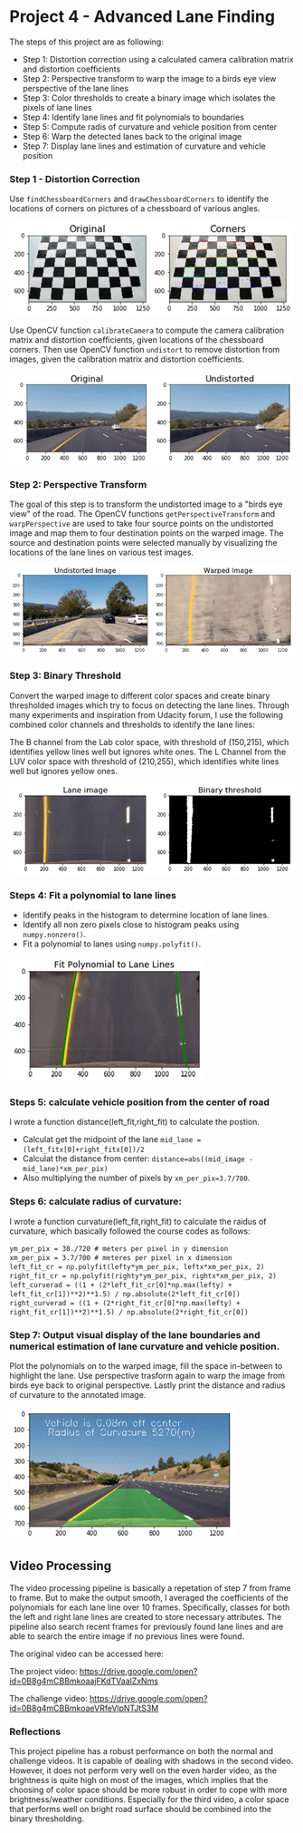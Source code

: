 # Project 4 - Advanced Lane Finding

The steps of this project are as following:
- Step 1: Distortion correction using a calculated camera calibration matrix and distortion coefficients
- Step 2: Perspective transform to warp the image to a birds eye view perspective of the lane lines
- Step 3: Color thresholds to create a binary image which isolates the pixels of lane lines
- Step 4: Identify lane lines and fit polynomials to boundaries
- Step 5: Compute radis of curvature and vehicle position from center
- Step 6: Warp the detected lanes back to the original image
- Step 7: Display lane lines and estimation of curvature and vehicle position

### Step 1 - Distortion Correction
Use `findChessboardCorners` and `drawChessboardCorners` to identify the locations of corners on pictures of a chessboard of various angles.

![png](./output_images/corners.png)

Use OpenCV function `calibrateCamera` to compute the camera calibration matrix and distortion coefficients, given locations of the chessboard corners. Then use OpenCV function `undistort` to remove distortion from images, given the calibration matrix and distortion coefficients.

![png](./output_images/undistorted.png)

### Step 2: Perspective Transform
The goal of this step is to transform the undistorted image to a "birds eye view" of the road. The OpenCV functions `getPerspectiveTransform` and `warpPerspective` are used to take four source points on the undistorted image and map them to four destination points on the warped image. The source and destination points were selected manually by visualizing the locations of the lane lines on various test images.

![png](./output_images/warped.png)

### Step 3: Binary Threshold
Convert the warped image to different color spaces and create binary thresholded images which try to focus on detecting the lane lines. Through many experiments and inspiration from Udacity forum, I use the following combined color channels and thresholds to identify the lane lines:

The B channel from the Lab color space, with threshold of (150,215), which identifies yellow lines well but ignores white ones.
The L Channel from the LUV color space with threshold of (210,255), which identifies white lines well but ignores yellow ones.

![png](./output_images/binary.png)

### Steps 4: Fit a polynomial to lane lines

- Identify peaks in the histogram to determine location of lane lines.
- Identify all non zero pixels close to histogram peaks using `numpy.nonzero()`.
- Fit a polynomial to lanes using `numpy.polyfit()`.

![png](./output_images/fit.png)

### Steps 5: calculate vehicle position from the center of road
I wrote a function distance(left_fit,right_fit) to calculate the postion.
- Calculat get the midpoint of the lane `mid_lane = (left_fitx[0]+right_fitx[0])/2`
- Calculat the distance from center: `distance=abs((mid_image - mid_lane)*xm_per_pix) `
- Also multiplying the number of pixels by `xm_per_pix=3.7/700`.

### Steps 6: calculate radius of curvature:
I wrote a function curvature(left_fit,right_fit) to calculate the raidus of curvature, which basically followed the course codes as follows:

```
ym_per_pix = 30./720 # meters per pixel in y dimension
xm_per_pix = 3.7/700 # meteres per pixel in x dimension
left_fit_cr = np.polyfit(lefty*ym_per_pix, leftx*xm_per_pix, 2)
right_fit_cr = np.polyfit(righty*ym_per_pix, rightx*xm_per_pix, 2)
left_curverad = ((1 + (2*left_fit_cr[0]*np.max(lefty) + left_fit_cr[1])**2)**1.5) / np.absolute(2*left_fit_cr[0])
right_curverad = ((1 + (2*right_fit_cr[0]*np.max(lefty) + right_fit_cr[1])**2)**1.5) / np.absolute(2*right_fit_cr[0])
```

### Step 7: Output visual display of the lane boundaries and numerical estimation of lane curvature and vehicle position.

Plot the polynomials on to the warped image, fill the space in-between to highlight the lane. Use perspective trasform again to warp the image from birds eye back to original perspective. Lastly print the distance and radius of curvature to the annotated image.

![png](./output_images/fill.png)

## Video Processing
The video processing pipeline is basically a repetation of step 7 from frame to frame. But to make the output smooth, I averaged the coefficients of the polynomials for each lane line over 10 frames. Specifically, classes for both the left and right lane lines are created to store necessary attributes. The pipeline also search recent frames for previously found lane lines and are able to search the entire image if no previous lines were found.

The original video can be accessed here: 

The project video: https://drive.google.com/open?id=0B8g4mCBBmkoaajFKdTVaalZxNms

The challenge video: https://drive.google.com/open?id=0B8g4mCBBmkoaeVRfeVlpNTJtS3M

### Reflections
This project pipeline has a robust performance on both the normal and challenge videos. It is capable of dealing with shadows in the second video. However, it does not perform very well on the even harder video, as the brightness is quite high on most of the images, which implies that the choosing of color space should be more robust in order to cope with more brightness/weather conditions. Especially for the third video, a color space that performs well on bright road surface should be combined into the binary thresholding. 


